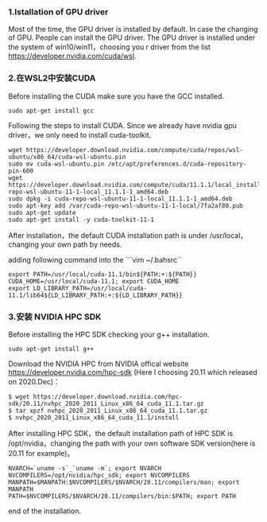 

### 1.Istallation of GPU driver 

Most of the time, the GPU driver is installed by default. In case the changing of GPU. People can install the GPU driver.
The GPU driver is installed under the system of win10/win11，choosing you r driver from the list https://developer.nvidia.com/cuda/wsl.

### 2.在WSL2中安装CUDA
Before installing the CUDA make sure you have the GCC installed.

```shell 
sudo apt-get install gcc
```

Following the steps to install CUDA. Since we already have nvidia gpu driver，we only need to install cuda-toolkit.

```shell
wget https://developer.download.nvidia.com/compute/cuda/repos/wsl-ubuntu/x86_64/cuda-wsl-ubuntu.pin
sudo mv cuda-wsl-ubuntu.pin /etc/apt/preferences.d/cuda-repository-pin-600
wget https://developer.download.nvidia.com/compute/cuda/11.1.1/local_installers/cuda-repo-wsl-ubuntu-11-1-local_11.1.1-1_amd64.deb
sudo dpkg -i cuda-repo-wsl-ubuntu-11-1-local_11.1.1-1_amd64.deb
sudo apt-key add /var/cuda-repo-wsl-ubuntu-11-1-local/7fa2af80.pub
sudo apt-get update
sudo apt-get install -y cuda-toolkit-11-1
```


After installation，the default CUDA installation path is under /usr/local，changing your own path by needs.

adding following command into the ```vim ~/.bahsrc``

```shell
export PATH=/usr/local/cuda-11.1/bin${PATH:+:${PATH}}
CUDA_HOME=/usr/local/cuda-11.1; export CUDA_HOME
export LD_LIBRARY_PATH=/usr/local/cuda-11.1/lib64${LD_LIBRARY_PATH:+:${LD_LIBRARY_PATH}}
```

### 3.安装 NVIDIA HPC SDK

Before installing the HPC SDK checking your g++ installation.

```shell
sudo apt-get install g++
```

Download the NVIDIA HPC from NVIDIA offical website https://developer.nvidia.com/hpc-sdk (Here I choosing 20.11 which released on 2020.Dec)：

```shell
$ wget https://developer.download.nvidia.com/hpc-sdk/20.11/nvhpc_2020_2011_Linux_x86_64_cuda_11.1.tar.gz
$ tar xpzf nvhpc_2020_2011_Linux_x86_64_cuda_11.1.tar.gz
$ nvhpc_2020_2011_Linux_x86_64_cuda_11.1/install
```

After installing HPC SDK，the default installation path of HPC SDK is /opt/nvidia，changing the path with your own software SDK version(here is 20.11 for example)。

```shell
NVARCH=`uname -s`_`uname -m`; export NVARCH
NVCOMPILERS=/opt/nvidia/hpc_sdk; export NVCOMPILERS
MANPATH=$MANPATH:$NVCOMPILERS/$NVARCH/20.11/compilers/man; export MANPATH
PATH=$NVCOMPILERS/$NVARCH/20.11/compilers/bin:$PATH; export PATH
```

end of the installation.
